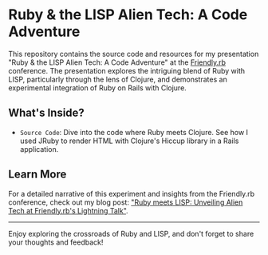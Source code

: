 # Ruby & the LISP Alien Tech: A Code Adventure

This repository contains the source code and resources for my presentation "Ruby & the LISP Alien Tech: A Code Adventure" at the [Friendly.rb](https://friendlyrb.com) conference. The presentation explores the intriguing blend of Ruby with LISP, particularly through the lens of Clojure, and demonstrates an experimental integration of Ruby on Rails with Clojure.

## What's Inside?

- `Source Code`: Dive into the code where Ruby meets Clojure. See how I used JRuby to render HTML with Clojure's Hiccup library in a Rails application.

## Learn More

For a detailed narrative of this experiment and insights from the Friendly.rb conference, check out my blog post: ["Ruby meets LISP: Unveiling Alien Tech at Friendly.rb's Lightning Talk"](https://marianposaceanu.com/articles/ruby-meets-lisp-unveiling-alien-tech-at-friendly-rb-s-lightning-talk).

---

Enjoy exploring the crossroads of Ruby and LISP, and don't forget to share your thoughts and feedback!
